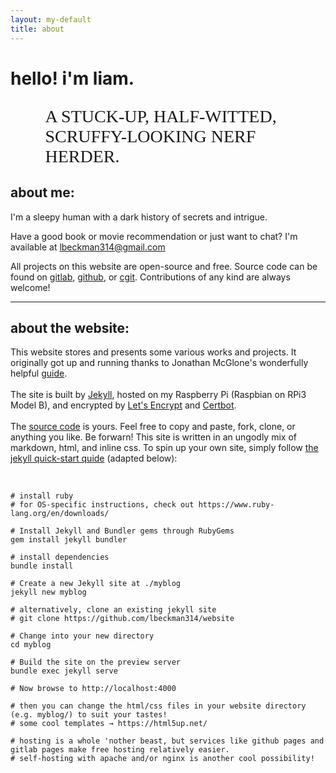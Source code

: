 ```yaml
---
layout: my-default
title: about
---
```


# hello! i'm liam. <object type="image/svg+xml" data="../assets/svg/iconSmile5Optimized.svg"></object>
<!-- <img> -->
<p style="font-family: 'EB Garamond'; padding-left: 11%; font-size: 2em">A STUCK-UP, HALF-WITTED, SCRUFFY-LOOKING NERF HERDER.</p>


## about me:
I'm a sleepy human with a dark history of secrets and intrigue.

Have a good book or movie recommendation or just want to chat? I'm available at <a href="mailto:lbeckman314@gmail.com">lbeckman314@gmail.com</a>

All projects on this website are open-source and free. Source code can be found on [gitlab](https://gitlab.com/lbeckman314/), [github](https://github.com/lbeckman314), or [cgit](https://git.liambeckman.com). Contributions of any kind are always welcome!

---

## about the website:

This website stores and presents some various works and projects. It originally got up and running thanks to Jonathan McGlone's wonderfully helpful [guide](http://jmcglone.com/guides/github-pages/).
<br/>
<br/>
The site is built by [Jekyll](https://jekyllrb.com/), hosted on my Raspberry Pi (Raspbian on RPi3 Model B), and encrypted by [Let's Encrypt](https://letsencrypt.org/) and [Certbot](https://certbot.eff.org/).
<br/>
<br/>
The [source code](https://github.com/lbeckman314/lbeckman314.github.io) is yours. Feel free to copy and paste, fork, clone, or anything you like. Be forwarn! This site is written in an ungodly mix of markdown, html, and inline css. To spin up your own site, simply follow [the jekyll quick-start quide](https://jekyllrb.com/docs/quickstart/) (adapted below):

<br/>

```shell
# install ruby
# for OS-specific instructions, check out https://www.ruby-lang.org/en/downloads/

# Install Jekyll and Bundler gems through RubyGems
gem install jekyll bundler

# install dependencies
bundle install

# Create a new Jekyll site at ./myblog
jekyll new myblog

# alternatively, clone an existing jekyll site
# git clone https://github.com/lbeckman314/website

# Change into your new directory
cd myblog

# Build the site on the preview server
bundle exec jekyll serve

# Now browse to http://localhost:4000

# then you can change the html/css files in your website directory (e.g. myblog/) to suit your tastes!
# some cool templates → https://html5up.net/

# hosting is a whole 'nother beast, but services like github pages and gitlab pages make free hosting relatively easier.
# self-hosting with apache and/or nginx is another cool possibility!

```
